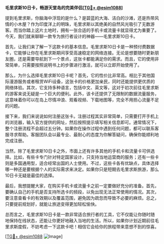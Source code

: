 **毛里求斯10日卡，畅游天堂岛的完美伴侣[[TG💪+ @esim1088](https://t.me/s/esim1088)]**

提到毛里求斯，你脑海中浮现的是什么？是碧蓝的大海、洁白的沙滩，还是热带风情的小木屋？作为印度洋上的明珠，毛里求斯以其绝美的自然风光吸引了无数游客。而当你踏上这片土地时，拥有一张合适的手机卡或流量卡就显得尤为重要了。今天，我们就来聊聊一款专为旅行者设计的神器——毛里求斯10日卡。

首先，让我们来了解一下这款卡的基本信息。毛里求斯10日卡是一种预付费数据卡，它能够让你在毛里求斯期间享受高速稳定的网络连接。无论是想要随时更新朋友圈，还是需要导航到下一个景点，这张卡都能满足你的需求。而且，它的使用非常简单，只需要按照说明书上的步骤进行激活，就可以立即开始使用了。

那么，为什么选择毛里求斯10日卡呢？首先，它的性价比非常高。相比于其他国际漫游服务或者租赁WiFi设备，这张卡的价格更加亲民，同时还能提供更优质的网络体验。其次，它支持多种语言，包括中文、英文等，这对于初次前往毛里求斯的游客来说无疑是一个巨大的便利。此外，该卡还提供了无限制的数据流量服务，这意味着你可以在岛上尽情冲浪、观看视频、下载地图等，完全不用担心流量不足的问题。

接下来，我们来说说如何注册这张卡。注册过程其实非常简单，只需要打开手机上的浏览器，输入官方提供的网址，然后按照提示填写相关信息即可。通常情况下，整个注册流程不会超过五分钟。如果你在操作过程中遇到任何问题，都可以联系客服寻求帮助。客服团队会以最专业、最耐心的态度为你解答疑问，确保你能顺利地完成注册。

当然，除了毛里求斯10日卡之外，市面上还有许多其他的手机卡和流量卡可供选择。比如，有些卡专门针对特定国家设计，只支持当地运营商的服务；还有一些卡则是多国通用型，适合经常出国的人士使用。不过，这些卡各有优缺点，具体选择哪一种还是要根据个人的实际需求来决定。如果你只是短期去毛里求斯旅游，那么10日卡无疑是最佳的选择。

最后，我想提醒大家，在购买手机卡或流量卡之前一定要做好充分的准备。首先，要确认自己的手机是否支持所选卡的频段，以免出现无法正常使用的情况。其次，要注意查看卡的有效期以及覆盖范围，避免因为疏忽而导致不必要的麻烦。总之，只要提前规划好，就能让旅途变得更加轻松愉快。

总而言之，毛里求斯10日卡是一款非常适合旅行者的工具，它不仅能让你随时随地保持在线状态，还能让你更好地融入当地的生活。所以，如果你计划近期前往毛里求斯度假，不妨考虑一下这款卡吧！相信它会给你的旅程带来意想不到的惊喜。

[[TG💪+ @esim1088](https://t.me/s/esim1088) ![Image](https://i.postimg.cc/4NQfJmqS/Snipaste-2025-05-13-00-14-12.png)]